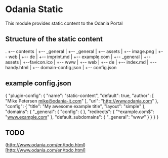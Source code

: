 # Odania Static

This module provides static content to the Odania Portal

## Structure of the static content

.
+-- contents
|   +-- _general
|       +-- _general
|            +-- assets
|                +-- image.png
|            +-- web
|                +-- de
|                    +-- imprint.md
|   +-- example.com
|       +-- _general
|            +-- assets
|                +--favicon.ico
|       +-- www
|            +-- web
|                +-- de
|                    +-- index.md
|                    +-- handy.html
|       +-- domain-config.json
|   +-- config.json


## example config.json

{
	"plugin-config": {
		"name": "static-content",
		"default": true,
		"author": [
			"Mike Petersen <mike@odania-it.com>"
		],
		"url": "http://www.odania.com"
	},
	"config": {
		"title": "My awesome example title",
		"layout": "simple"
	},
	"domains": {
		"_general": {
			"config": {
			},
			"redirects": {
				"^example.com$": "www.example.com"
			},
			"default_subdomains": {
				"_general": "www"
			}
		}
	}
}


## TODO

(http://www.odania.com/en/todo.html)[http://www.odania.com/en/todo.html]
